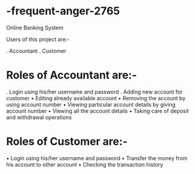 # -frequent-anger-2765
Online Banking System


Users of this project are:-

. Accountant
. Customer
# Roles of Accountant are:-

. Login using his/her username and password 
. Adding new account for customer
• Editing already available account
• Removing the account by using account number
• Viewing particular account details by giving account number
• Viewing all the account details
• Taking care of deposit and withdrawal operations

# Roles of Customer are:-

• Login using his/her username and password
• Transfer the money from his account to other account
• Checking the transaction history
